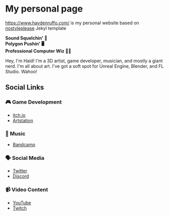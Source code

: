 # My personal page

https://www.haydenruffo.com/ is my personal website based on [nostyleplease](https://github.com/riggraz/no-style-please) Jekyl template 

**Sound Squelchin' 🎹  
Polygon Pushin' 🖥️  
Professional Computer Wiz 🧙‍♂️**

Hey, I'm Haid! I'm a 3D artist, game developer, musician, and mostly a giant nerd. I'm all about art. I've got a soft spot for Unreal Engine, Blender, and FL Studio. Wahoo!

## Social Links

### 🎮 Game Development
- [itch.io](https://haid.itch.io/)
- [Artstation](https://www.artstation.com/haid)

### 🎵 Music
- [Bandcamp](https://haidat.bandcamp.com/)

### 🗣️ Social Media
- [Twitter](https://twitter.com/HaydenRuffo)
- [Discord](https://discord.com/users/275062336513900546)

### 📹 Video Content
- [YouTube](https://www.youtube.com/@HAID.)
- [Twitch](https://www.twitch.tv/haidnaid)

<!-- ALL-CONTRIBUTORS-BADGE:START - Do not remove or modify this section -->
[maintainers]: https://img.shields.io/badge/maintainers-4-success.svg 'Number of maintainers'
<!-- ALL-CONTRIBUTORS-BADGE:END -->
